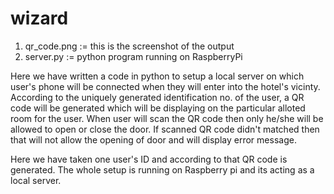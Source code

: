 # wizard
1. qr_code.png := this is the screenshot of the output 
2. server.py := python program running on RaspberryPi 


Here we have written a code in python to setup a local server on which user's phone will be connected when they will enter into the hotel's vicinty. According to the uniquely generated identification no. of the user, a QR code will be generated which will be displaying on the particular alloted room for the user. When user will scan the QR code then only he/she will be allowed to open or close the door. If scanned QR code didn't matched then that will not allow the opening of door and will display error message.


Here we have taken one user's ID and according to that QR code is generated. 
The whole setup is running on Raspberry pi and its acting as a local server. 
